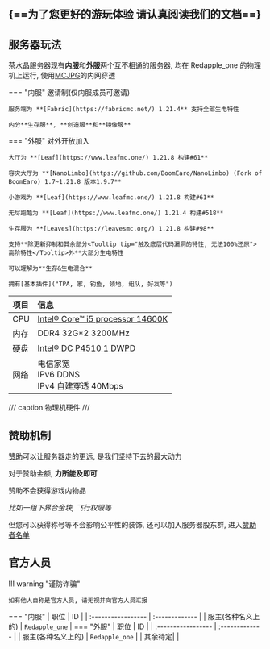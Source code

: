 ## {==为了您更好的游玩体验 请认真阅读我们的文档==}
## 服务器玩法

茶水晶服务器现有**内服**和**外服**两个互不相通的服务器,
均在 Redapple_one 的物理机上运行, 使用[MCJPG](https://mcjpg.org/)的内网穿透

>
=== "内服"
    邀请制(仅内服成员可邀请)

    服务端为 **[Fabric](https://fabricmc.net/) 1.21.4** 支持全部生电特性

    内分**生存服**, **创造服**和**镜像服**
=== "外服"
    对外开放加入

    大厅为 **[Leaf](https://www.leafmc.one/) 1.21.8 构建#61**

    容灾大厅为 **[NanoLimbo](https://github.com/BoomEaro/NanoLimbo) (Fork of BoomEaro) 1.7~1.21.8 版本1.9.7**

    小游戏为 **[Leaf](https://www.leafmc.one/) 1.21.8 构建#61**

    无尽跑酷为 **[Leaf](https://www.leafmc.one/) 1.21.4 构建#518**

    生存服为 **[Leaves](https://leavesmc.org/) 1.21.8 构建#98**

    支持**除更新抑制和其余部分<Tooltip tip="触及底层代码漏洞的特性, 无法100%还原">高阶特性</Tooltip>外**大部分生电特性

    可以理解为**生存&生电混合**

    拥有[基本插件]("TPA, 家, 钓鱼, 领地, 组队, 好友等")

| 项目 | 信息                                                                                         |
| :--- | :------------------------------------------------------------------------------------------- |
| CPU  | [Intel® Core™ i5 processor 14600K](https://www.intel.cn/content/www/cn/zh/products/sku/236799/intel-core-i5-processor-14600k-24m-cache-up-to-5-30-ghz/specifications.html "最大睿频频率 5.3 GHz, 6P 8E 14C20T") |
| 内存 | DDR4 32G\*2 3200MHz                                                                          |
| 硬盘 | [Intel® DC P4510 1 DWPD](https://www.intel.cn/content/www/cn/zh/architecture-and-technology/cloud-inspired-storage-optimized-p4510-brief.html "	≈ 1825 TBW")                                                                       |
| 网络 | 电信家宽<br />IPv6 DDNS<br />IPv4 自建穿透 40Mbps                                                          |

/// caption
物理机硬件
///

## 赞助机制

[赞助](sponsors.md)可以让服务器走的更远, 是我们坚持下去的最大动力

对于赞助金额, **力所能及即可**

赞助不会获得游戏内物品

*比如一组下界合金块, 飞行权限等*

但您可以获得称号等不会影响公平性的装饰, 还可以加入服务器股东群, 进入[赞助者名单](sponsors.md)

## 官方人员

!!! warning "谨防诈骗"

    如有他人自称是官方人员, 请无视并向官方人员汇报
=== "内服"
    | 职位               | ID             |
    | :----------------- | :------------- |
    | 服主(各种名义上的) | `Redapple_one` |
=== "外服"
    | 职位               | ID             |
    | :----------------- | :------------- |
    | 服主(各种名义上的) | `Redapple_one` |
    | 其余待定| |